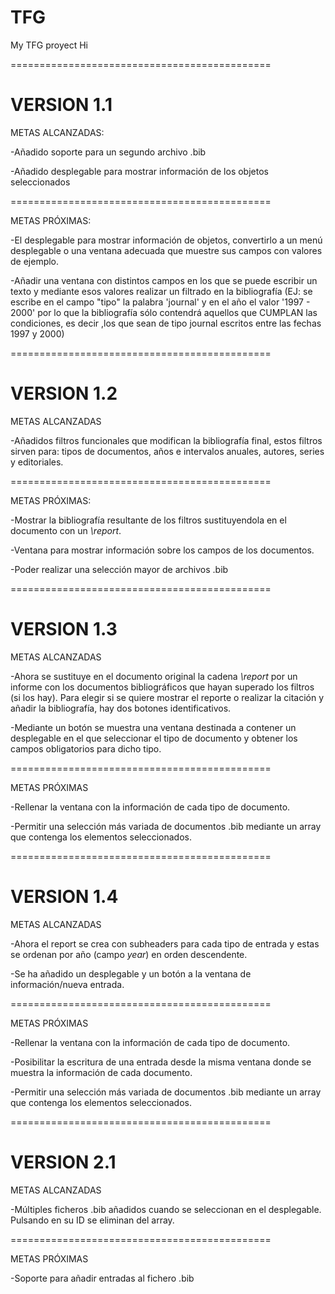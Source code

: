 # TFG
My TFG proyect
Hi

=============================================
# VERSION 1.1

METAS ALCANZADAS:

-Añadido soporte para un segundo archivo .bib

-Añadido desplegable para mostrar información de los objetos seleccionados

=============================================

METAS PRÓXIMAS:

-El desplegable para mostrar información de objetos, convertirlo a un menú desplegable o una ventana adecuada que muestre sus campos con valores de ejemplo.

-Añadir una ventana con distintos campos en los que se puede escribir un texto y mediante esos valores realizar un filtrado en la bibliografía (EJ: se escribe en el campo "tipo" la palabra 'journal' y en el año el valor '1997 - 2000' por lo que la bibliografía sólo contendrá aquellos que CUMPLAN las condiciones, es decir ,los que sean de tipo journal escritos entre las fechas 1997 y 2000)

=============================================
# VERSION 1.2

METAS ALCANZADAS

-Añadidos filtros funcionales que modifican la bibliografía final, estos filtros sirven para: tipos de documentos, años e intervalos anuales, autores, series y editoriales. 

=============================================

METAS PRÓXIMAS:

-Mostrar la bibliografía resultante de los filtros sustituyendola en el documento con un *\report*.

-Ventana para mostrar información sobre los campos de los documentos.

-Poder realizar una selección mayor de archivos .bib

=============================================
# VERSION 1.3

METAS ALCANZADAS

-Ahora se sustituye en el documento original la cadena *\report* por un informe con los documentos bibliográficos que hayan superado los filtros (si los hay). Para elegir si se quiere mostrar el reporte o realizar la citación y añadir la bibliografía, hay dos botones identificativos.

-Mediante un botón se muestra una ventana destinada a contener un desplegable en el que seleccionar el tipo de documento y obtener los campos obligatorios para dicho tipo.

=============================================

METAS PRÓXIMAS

-Rellenar la ventana con la información de cada tipo de documento.

-Permitir una selección más variada de documentos .bib mediante un array que contenga los elementos seleccionados.

=============================================
# VERSION 1.4

METAS ALCANZADAS

-Ahora el report se crea con subheaders para cada tipo de entrada y estas se ordenan por año (campo *year*) en orden descendente.

-Se ha añadido un desplegable y un botón a la ventana de información/nueva entrada.

=============================================

METAS PRÓXIMAS

-Rellenar la ventana con la información de cada tipo de documento.

-Posibilitar la escritura de una entrada desde la misma ventana donde se muestra la información de cada documento.

-Permitir una selección más variada de documentos .bib mediante un array que contenga los elementos seleccionados.

=============================================
# VERSION 2.1

METAS ALCANZADAS

-Múltiples ficheros .bib añadidos cuando se seleccionan en el desplegable. Pulsando en su ID se eliminan del array.

=============================================

METAS PRÓXIMAS

-Soporte para añadir entradas al fichero .bib
